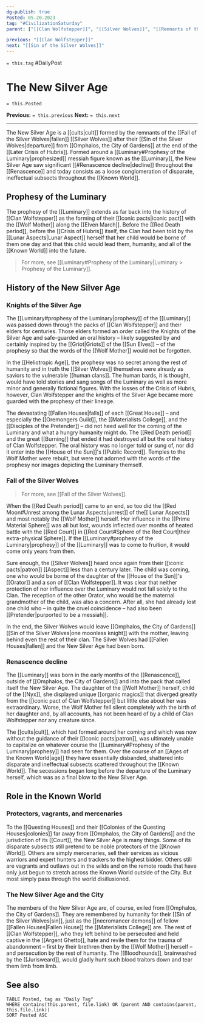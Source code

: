 ```yaml
---
dg-publish: true
Posted: 05.20.2023
tag: "#CivilizationSaturday"
parent: ["[[Clan Wolfstepper]]", "[[Silver Wolves]]", "[[Remnants of the Fallen Houses]]", "[[Luminary]]", "[[Prophesy of the Luminary]]", "[[Fall of the Silver Wolves]]", "[[cults]]"]

previous: "[[Clan Wolfstepper]]"
next: "[[Sin of the Silver Wolves]]"
---
```

`= this.tag` #DailyPost 
# The New Silver Age
`= this.Posted`

**Previous:** `= this.previous`
**Next:** `= this.next`

---

The New Silver Age is a [[cults|cult]] formed by the remnants of the [[Fall of the Silver Wolves|fallen]] [[Silver Wolves]] after their [[Sin of the Silver Wolves|departure]] from [[Omphalos, the City of Gardens]] at the end of the [[Later Crisis of Hubris]]. Formed around a [[Luminary#Prophesy of the Luminary|prophesized]] messiah figure known as the [[Luminary]], the New Silver Age saw significant [[#Renascence decline|decline]] throughout the [[Renascence]] and today consists as a loose conglomeration of disparate, ineffectual subsects throughout the [[Known World]].

## Prophesy of the Luminary

The prophesy of the [[Luminary]] extends as far back into the history of [[Clan Wolfstepper]] as the forming of their [[Iconic pacts|iconic pact]] with the [[Wolf Mother]] along the [[Elven March]]. Before the [[Red Death period]], before the [[Crisis of Hubris]] itself, the Clan had been told by the [[Lunar Aspects|Lunar Aspect]] herself that her child would be borne of them one day and that this child would lead them, humanity, and all of the [[Known World]] into the future.

> For more, see [[Luminary#Prophesy of the Luminary|Luminary > Prophesy of the Luminary]]. 

## History of the New Silver Age

### Knights of the Silver Age

The [[Luminary#prophesy of the Luminary|prophesy]] of the [[Luminary]] was passed down through the packs of [[Clan Wolfstepper]] and their elders for centuries. Those elders formed an order called the Knights of the Silver Age and safe-guarded an oral history – likely suggested by and certainly inspired by the [[Griot|Griots]] of the [[Sun Elves]] – of the prophesy so that the words of the [[Wolf Mother]] would not be forgotten.

In the [[Heliotropic Age]], the prophesy was no secret among the rest of humanity and in truth the [[Silver Wolves]] themselves were already as saviors to the vulnerable [[human clans]]. The human bards, it is thought, would have told stories and sang songs of the Luminary as well as more minor and generally fictional figures. With the losses of the Crisis of Hubris, however, Clan Wolfstepper and the knights of the Silver Age became more guarded with the prophesy of their lineage.

The devastating [[Fallen Houses|falls]] of each [[Great House]] – and especially the [[Oremongers Guild]], the [[Materialists College]], and the [[Disciples of the Pretender]] – did not heed well for the coming of the Luminary and what a hungry humanity might do. The [[Red Death period]] and the great [[Burning]] that ended it had destroyed all but the oral history of Clan Wolfstepper. The oral history was no longer told or sung of, nor did it enter into the [[House of the Sun]]'s [[Public Record]]. Temples to the Wolf Mother were rebuilt, but were not adorned with the words of the prophesy nor images depicting the Luminary themself.

### Fall of the Silver Wolves

> For more, see [[Fall of the Silver Wolves]].

When the [[Red Death period]] came to an end, so too did the [[Red Moon#Unrest among the Lunar Aspects|unrest]] of the[[ Lunar Aspects]] and most notably the [[Wolf Mother]] herself. Her influence in the [[Prime Material Sphere]] was all but lost, wounds inflected over months of heated battle with the [[Red Court]] in [[Red Court#Sphere of the Red Court|their extra-physical Sphere]]. If the [[Luminary#prophesy of the Luminary|prophesy]] of the [[Luminary]] was to come to fruition, it would come only years from then.

Sure enough, the [[Silver Wolves]] heard once again from their [[iconic pacts|patron]] [[Aspect]] less than a century later. The child was coming, one who would be borne of the daughter of the [[House of the Sun]]'s [[Orator]] and a son of [[Clan Wolfstepper]]. It was clear that neither protection of nor influence over the Luminary would not fall solely to the Clan. The reception of the other Orator, who would be the maternal grandmother of the child, was also a concern. After all, she had already lost one child who – in quite the cruel coincidence – had also been [[Pretender|purported to be a messiah]].

In the end, the Silver Wolves would leave [[Omphalos, the City of Gardens]] [[Sin of the Silver Wolves|one moonless knight]] with the mother, leaving behind even the rest of their clan. The Silver Wolves had [[Fallen Houses|fallen]] and the New Silver Age had been born.

### Renascence decline

The [[Luminary]] was born in the early months of the [[Renascence]], outside of [[Omphalos, the City of Gardens]] and into the pack that called itself the New Silver Age. The daughter of the [[Wolf Mother]] herself, child of the [[Nyx]], she displayed unique [[organic magics]] that diverged greatly from the [[iconic pact of Clan Wolfstepper]] but little else about her was extraordinary. Worse, the Wolf Mother fell silent completely with the birth of her daughter and, by all accounts, has not been heard of by a child of Clan Wolfstepper nor any creature since.

The [[cults|cult]], which had formed around her coming and which was now without the guidance of their [[Iconic pacts|patron]], was ultimately unable to capitalize on whatever course the [[Luminary#Prophesy of the Luminary|prophesy]] had seen for them. Over the course of an [[Ages of the Known World|age]] they have essentially disbanded, shattered into disparate and ineffectual subsects scattered throughout the [[Known World]]. The secessions began long before the departure of the Luminary herself, which was as a final blow to the New Silver Age.

## Role in the Known World

### Protectors, vagrants, and mercenaries

To the [[Questing Houses]] and their [[Colonies of the Questing Houses|colonies]] far away from [[Omphalos, the City of Gardens]] and the jurisdiction of its [[Court]], the New Silver Age is many things. Some of its disparate subsects still pretend to be noble protectors of the [[Known World]]. Others are simply mercenaries, sell their services as vicious warriors and expert hunters and trackers to the highest bidder. Others still are vagrants and outlaws out in the wilds and on the remote roads that have only just begun to stretch across the Known World outside of the City. But most simply pass through the world disillusioned.

### The New Silver Age and the City

The members of the New Silver Age are, of course, exiled from [[Omphalos, the City of Gardens]]. They are remembered by humanity for their [[Sin of the Silver Wolves|sin]], just as the [[necromancer demons]] of fellow [[Fallen Houses|Fallen House]] the [[Materialists College]] are. The rest of [[Clan Wolfstepper]], who they left behind to be persecuted and held captive in the [[Argent Ghetto]], hate and revile them for the trauma of abandonment – first by their brethren then by the [[Wolf Mother]] herself – and persecution by the rest of humanity. The [[Bloodhounds]], brainwashed by the [[Jurisweard]], would gladly hunt such blood traitors down and tear them limb from limb.

## See also
```dataview
TABLE Posted, tag as "Daily Tag"
WHERE contains(this.parent, file.link) OR (parent AND contains(parent, this.file.link))
SORT Posted ASC
```